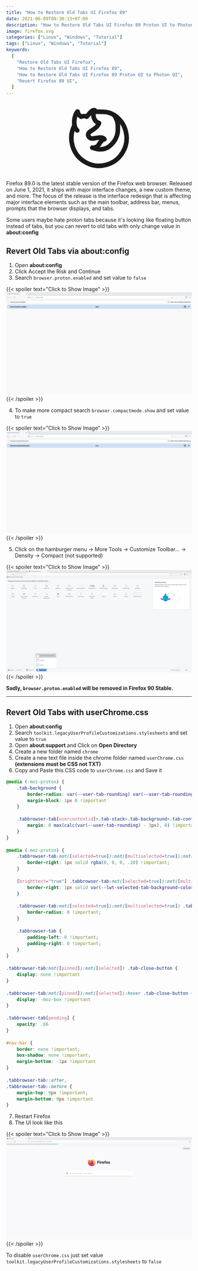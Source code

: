 ```yaml
---
title: "How to Restore Old Tabs UI Firefox 89"
date: 2021-06-09T00:30:13+07:00
description: "How to Restore Old Tabs UI Firefox 89 Proton UI to Photon UI"
image: firefox.svg
categories: ["Linux", "Windows", "Tutorial"]
tags: ["Linux", "Windows", "Tutorial"]
keywords:
  [
    "Restore Old Tabs UI Firefox",
    "How to Restore Old Tabs UI Firefox 89",
    "How to Restore Old Tabs UI Firefox 89 Proton UI to Photon UI",
    "Revert Firefox 89 UI",
  ]
---
```


<svg xmlns="http://www.w3.org/2000/svg" class="icon icon-tabler icon-tabler-brand-firefox" width="200" height="200" viewBox="0 0 24 24" stroke-width="1.5" stroke="CurrentColor" fill="none" stroke-linecap="round" stroke-linejoin="round" style="display: block;margin: auto;">
    <path stroke="none" d="M0 0h24v24H0z" fill="none" />
    <path d="M4.028 7.82a9 9 0 1 0 12.823 -3.4c-1.636 -1.02 -3.064 -1.02 -4.851 -1.02h-1.647" />
    <path d="M4.914 9.485c-1.756 -1.569 -.805 -5.38 .109 -6.17c.086 .896 .585 1.208 1.111 1.685c.88 -.275 1.313 -.282 1.867 0c.82 -.91 1.694 -2.354 2.628 -2.093c-1.082 1.741 -.07 3.733 1.371 4.173c-.17 .975 -1.484 1.913 -2.76 2.686c-1.296 .938 -.722 1.85 0 2.234c.949 .506 3.611 -.995 4.545 .354c-1.698 .102 -1.536 3.107 -3.983 2.727c2.523 .957 4.345 .462 5.458 -.34c1.965 -1.52 2.879 -3.542 2.879 -5.557c-.014 -1.398 .194 -2.695 -1.26 -4.75" />
</svg>

Firefox 89.0 is the latest stable version of the Firefox web browser. Released on June 1, 2021, it ships with major interface changes, a new custom theme, and more. The focus of the release is the interface redesign that is affecting major interface elements such as the main toolbar, address bar, menus, prompts that the browser displays, and tabs.

Some users maybe hate proton tabs because it's looking like floating button instead of tabs, but you can revert to old tabs with only change value in **about:config**

## Revert Old Tabs via about:config
1. Open **about:config** 
2. Click Accept the Risk and Continue
3. Search `browser.proton.enabled` and set value to `false`

{{< spoiler text="Click to Show Image" >}}
![Disable Proton Tabs](rmdhnreza.my.id.restore.firefox.89.old.ui.1.webp)
{{< /spoiler >}}

4. To make more compact search `browser.compactmode.show` and set value to `true`

{{< spoiler text="Click to Show Image" >}}
![Show Compact Mode](rmdhnreza.my.id.restore.firefox.89.old.ui.2.webp)
{{< /spoiler >}}

5. Click on the hamburger menu → More Tools → Customize Toolbar... → Density → Compact (not supported)

{{< spoiler text="Click to Show Image" >}}
![Enable Compact Mode](rmdhnreza.my.id.restore.firefox.89.old.ui.3.webp)
{{< /spoiler >}}

**Sadly, `browser.proton.enabled` will be removed in Firefox 90 Stable.**

---

## Revert Old Tabs with userChrome.css
1. Open **about:config**
2. Search `toolkit.legacyUserProfileCustomizations.stylesheets` and set value to `true`
3. Open **about:support** and Click on **Open Directory**
4. Create a new folder named `chrome`
5. Create a new text file inside the chrome folder named `userChrome.css` **(extensions must be CSS not TXT)**
6. Copy and Paste this CSS code to `userChrome.css` and Save it
```css
@media (-moz-proton) {
    .tab-background {
        border-radius: var(--user-tab-rounding) var(--user-tab-rounding) 0 0 !important;
        margin-block: 1px 0 !important
    }

    .tabbrowser-tab[usercontextid]>.tab-stack>.tab-background>.tab-context-line {
        margin: 0 max(calc(var(--user-tab-rounding) - 3px), 0) !important
    }
}

@media (-moz-proton) {
    .tabbrowser-tab:not([selected=true]):not([multiselected=true]):not([beforeselected-visible="true"]) .tab-background {
        border-right: 1px solid rgba(0, 0, 0, .20) !important;
    }

    [brighttext="true"] .tabbrowser-tab:not([selected=true]):not([multiselected=true]):not([beforeselected-visible="true"]) .tab-background {
        border-right: 1px solid var(--lwt-selected-tab-background-color, rgba(255, 255, 255, .20)) !important;
    }

    .tabbrowser-tab:not([selected=true]):not([multiselected=true]) .tab-background {
        border-radius: 0 !important;
    }

    .tabbrowser-tab {
        padding-left: 0 !important;
        padding-right: 0 !important;
    }
}

.tabbrowser-tab:not([pinned]):not([selected]) .tab-close-button {
    display: none !important
}

.tabbrowser-tab:not([pinned]):not([selected]):hover .tab-close-button {
    display: -moz-box !important
}

.tabbrowser-tab[pending] {
    opacity: .66
}

#nav-bar {
    border: none !important;
    box-shadow: none !important;
    margin-bottom: -1px !important
}

.tabbrowser-tab::after,
.tabbrowser-tab::before {
    margin-top: 9px !important;
    margin-bottom: 9px !important
}
```
7. Restart Firefox
8. The UI look like this

{{< spoiler text="Click to Show Image" >}}
![Firefox userChrome.css](rmdhnreza.my.id.restore.firefox.89.old.ui.4.webp)
{{< /spoiler >}}

To disable `userChrome.css` just set value `toolkit.legacyUserProfileCustomizations.stylesheets` to `false`
